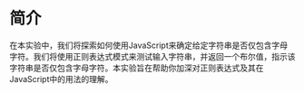 # 简介

在本实验中，我们将探索如何使用JavaScript来确定给定字符串是否仅包含字母字符。我们将使用正则表达式模式来测试输入字符串，并返回一个布尔值，指示该字符串是否仅包含字母字符。本实验旨在帮助你加深对正则表达式及其在JavaScript中的用法的理解。
